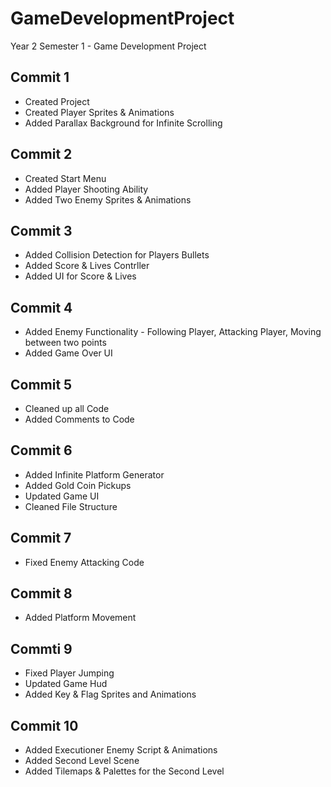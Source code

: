 # GameDevelopmentProject
Year 2 Semester 1 - Game Development Project


## Commit 1
- Created Project
- Created Player Sprites & Animations
- Added Parallax Background for Infinite Scrolling

## Commit 2
- Created Start Menu
- Added Player Shooting Ability
- Added Two Enemy Sprites & Animations

## Commit 3
- Added Collision Detection for Players Bullets
- Added Score & Lives Contrller
- Added UI for Score & Lives

## Commit 4
- Added Enemy Functionality - Following Player, Attacking Player, Moving between two points
- Added Game Over UI

## Commit 5
- Cleaned up all Code
- Added Comments to Code

## Commit 6
- Added Infinite Platform Generator
- Added Gold Coin Pickups
- Updated Game UI
- Cleaned File Structure

## Commit 7
- Fixed Enemy Attacking Code

## Commit 8
- Added Platform Movement

## Commti 9
- Fixed Player Jumping
- Updated Game Hud
- Added Key & Flag Sprites and Animations

## Commit 10
- Added Executioner Enemy Script & Animations
- Added Second Level Scene
- Added Tilemaps & Palettes for the Second Level

